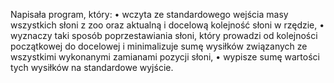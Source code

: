 Napisała program, który:
• wczyta ze standardowego wejścia masy wszystkich słoni z zoo oraz aktualną i docelową
kolejność słoni w rzędzie,
• wyznaczy taki sposób poprzestawiania słoni, który prowadzi od kolejności początkowej
do docelowej i minimalizuje sumę wysiłków związanych ze wszystkimi wykonanymi
zamianami pozycji słoni,
• wypisze sumę wartości tych wysiłków na standardowe wyjście.